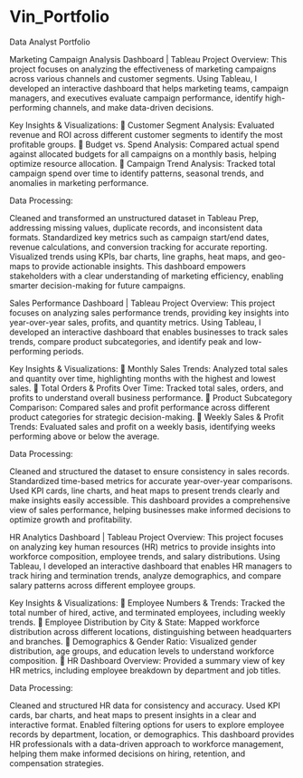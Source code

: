 # Vin_Portfolio
Data Analyst Portfolio

Marketing Campaign Analysis Dashboard | Tableau Project
Overview:
This project focuses on analyzing the effectiveness of marketing campaigns across various channels and customer segments. Using Tableau, I developed an interactive dashboard that helps marketing teams, campaign managers, and executives evaluate campaign performance, identify high-performing channels, and make data-driven decisions.

Key Insights & Visualizations:
🔹 Customer Segment Analysis: Evaluated revenue and ROI across different customer segments to identify the most profitable groups.
🔹 Budget vs. Spend Analysis: Compared actual spend against allocated budgets for all campaigns on a monthly basis, helping optimize resource allocation.
🔹 Campaign Trend Analysis: Tracked total campaign spend over time to identify patterns, seasonal trends, and anomalies in marketing performance.

Data Processing:

Cleaned and transformed an unstructured dataset in Tableau Prep, addressing missing values, duplicate records, and inconsistent data formats.
Standardized key metrics such as campaign start/end dates, revenue calculations, and conversion tracking for accurate reporting.
Visualized trends using KPIs, bar charts, line graphs, heat maps, and geo-maps to provide actionable insights.
This dashboard empowers stakeholders with a clear understanding of marketing efficiency, enabling smarter decision-making for future campaigns.




Sales Performance Dashboard | Tableau Project
Overview:
This project focuses on analyzing sales performance trends, providing key insights into year-over-year sales, profits, and quantity metrics. Using Tableau, I developed an interactive dashboard that enables businesses to track sales trends, compare product subcategories, and identify peak and low-performing periods.

Key Insights & Visualizations:
🔹 Monthly Sales Trends: Analyzed total sales and quantity over time, highlighting months with the highest and lowest sales.
🔹 Total Orders & Profits Over Time: Tracked total sales, orders, and profits to understand overall business performance.
🔹 Product Subcategory Comparison: Compared sales and profit performance across different product categories for strategic decision-making.
🔹 Weekly Sales & Profit Trends: Evaluated sales and profit on a weekly basis, identifying weeks performing above or below the average.

Data Processing:

Cleaned and structured the dataset to ensure consistency in sales records.
Standardized time-based metrics for accurate year-over-year comparisons.
Used KPI cards, line charts, and heat maps to present trends clearly and make insights easily accessible.
This dashboard provides a comprehensive view of sales performance, helping businesses make informed decisions to optimize growth and profitability.



HR Analytics Dashboard | Tableau Project
Overview:
This project focuses on analyzing key human resources (HR) metrics to provide insights into workforce composition, employee trends, and salary distributions. Using Tableau, I developed an interactive dashboard that enables HR managers to track hiring and termination trends, analyze demographics, and compare salary patterns across different employee groups.

Key Insights & Visualizations:
🔹 Employee Numbers & Trends: Tracked the total number of hired, active, and terminated employees, including weekly trends.
🔹 Employee Distribution by City & State: Mapped workforce distribution across different locations, distinguishing between headquarters and branches.
🔹 Demographics & Gender Ratio: Visualized gender distribution, age groups, and education levels to understand workforce composition.
🔹 HR Dashboard Overview: Provided a summary view of key HR metrics, including employee breakdown by department and job titles.

Data Processing:

Cleaned and structured HR data for consistency and accuracy.
Used KPI cards, bar charts, and heat maps to present insights in a clear and interactive format.
Enabled filtering options for users to explore employee records by department, location, or demographics.
This dashboard provides HR professionals with a data-driven approach to workforce management, helping them make informed decisions on hiring, retention, and compensation strategies.





